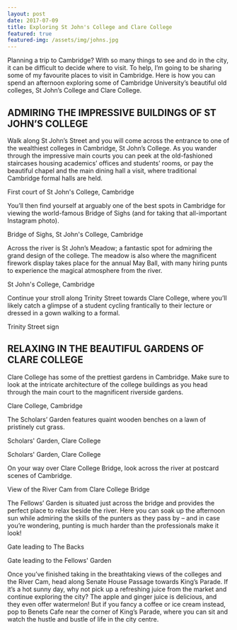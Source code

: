```yaml
---
layout: post
date: 2017-07-09
title: Exploring St John's College and Clare College
featured: true
featured-img: /assets/img/johns.jpg
---
```


Planning a trip to Cambridge? With so many things to see and do in the city, it can be difficult to decide where to visit. To help, I’m going to be sharing some of my favourite places to visit in Cambridge. Here is how you can spend an afternoon exploring some of Cambridge University’s beautiful old colleges, St John’s College and Clare College.

<h2>ADMIRING THE IMPRESSIVE BUILDINGS OF ST JOHN’S COLLEGE</h2>
Walk along St John’s Street and you will come across the entrance to one of the wealthiest colleges in Cambridge, St John’s College. As you wander through the impressive main courts you can peek at the old-fashioned staircases housing academics’ offices and students’ rooms, or pay the beautiful chapel and the main dining hall a visit, where traditional Cambridge formal halls are held.

First court of St John's College, Cambridge

You’ll then find yourself at arguably one of the best spots in Cambridge for viewing the world-famous Bridge of Sighs (and for taking that all-important Instagram photo).

Bridge of Sighs, St John's College, Cambridge

Across the river is St John’s Meadow; a fantastic spot for admiring the grand design of the college. The meadow is also where the magnificent firework display takes place for the annual May Ball, with many hiring punts to experience the magical atmosphere from the river.

St John's College, Cambridge

Continue your stroll along Trinity Street towards Clare College, where you’ll likely catch a glimpse of a student cycling frantically to their lecture or dressed in a gown walking to a formal.

Trinity Street sign

<h2>RELAXING IN THE BEAUTIFUL GARDENS OF CLARE COLLEGE</h2>
Clare College has some of the prettiest gardens in Cambridge. Make sure to look at the intricate architecture of the college buildings as you head through the main court to the magnificent riverside gardens.

Clare College, Cambridge



The Scholars’ Garden features quaint wooden benches on a lawn of pristinely cut grass.

Scholars' Garden, Clare College

Scholars' Garden, Clare College

On your way over Clare College Bridge, look across the river at postcard scenes of Cambridge.

View of the River Cam from Clare College Bridge

The Fellows’ Garden is situated just across the bridge and provides the perfect place to relax beside the river. Here you can soak up the afternoon sun while admiring the skills of the punters as they pass by – and in case you’re wondering, punting is much harder than the professionals make it look!

Gate leading to The Backs

Gate leading to the Fellows' Garden

Once you’ve finished taking in the breathtaking views of the colleges and the River Cam, head along Senate House Passage towards King’s Parade. If it’s a hot sunny day, why not pick up a refreshing juice from the market and continue exploring the city? The apple and ginger juice is delicious, and they even offer watermelon! But if you fancy a coffee or ice cream instead, pop to Benets Cafe near the corner of King’s Parade, where you can sit and watch the hustle and bustle of life in the city centre.

